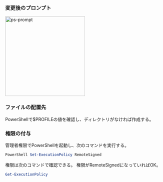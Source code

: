 ### 変更後のプロンプト

<img width="255" alt="ps-prompt" src="https://user-images.githubusercontent.com/90051826/183605987-3ad4b4bc-f0a5-41c6-9d35-9c8d3a6e21a2.png">

### ファイルの配置先
PowerShellで$PROFILEの値を確認し、ディレクトリがなければ作成する。

### 権限の付与
管理者権限でPowerShellを起動し、次のコマンドを実行する。
```powershell
PowerShell Set-ExecutionPolicy RemoteSigned
```

権限は次のコマンドで確認できる。
権限がRemoteSignedになっていればOK。
```powershell
Get-ExecutionPolicy
```
